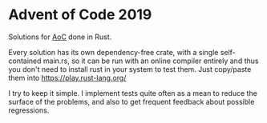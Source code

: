 # Advent of Code 2019
Solutions for [AoC](https://adventofcode.com/2019/) done in Rust.

Every solution has its own dependency-free crate, with a single self-contained main.rs, so it can be run with an online compiler entirely and thus you don't need to install rust in your system to test them. Just copy/paste them into https://play.rust-lang.org/

I try to keep it simple. I implement tests quite often as a mean to reduce the surface of the problems, and also to get frequent feedback about possible regressions.
